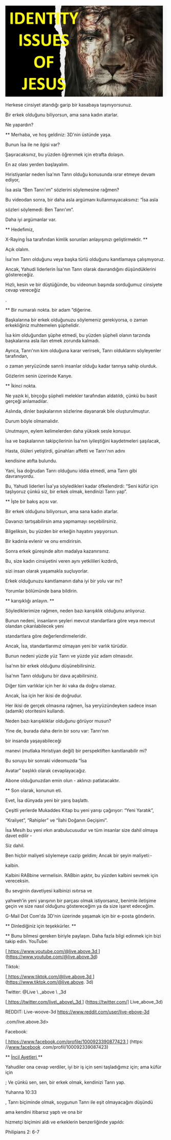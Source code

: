 ![cover photo](../cover.jpg "cover-photo")

Herkese cinsiyet atandığı garip bir kasabaya taşınıyorsunuz.

Bir erkek olduğunu biliyorsun, ama sana kadın atarlar.

Ne yapardın?

** Merhaba, ve hoş geldiniz: 3D'nin üstünde yaşa.

Bunun İsa ile ne ilgisi var?

Şaşıracaksınız, bu yüzden öğrenmek için etrafta dolaşın.

En az olası yerden başlayalım.

Hıristiyanlar neden İsa'nın Tanrı olduğu konusunda ısrar etmeye devam ediyor,

İsa asla “Ben Tanrı'ım” sözlerini söylemesine rağmen?

Bu videodan sonra, bir daha asla argümanı kullanmayacaksınız: “İsa asla

sözleri söylemedi: Ben Tanrı'ım”.

Daha iyi argümanlar var.

** Hedefimiz,

X-Raying İsa tarafından kimlik sorunları anlayışınızı geliştirmektir. **

Açık olalım.

İsa'nın Tanrı olduğunu veya başka türlü olduğunu kanıtlamaya çalışmıyoruz.

Ancak, Yahudi liderlerin İsa'nın Tanrı olarak davrandığını düşündüklerini göstereceğiz.

Hızlı, kesin ve bir düştüğünde, bu videonun başında sorduğumuz cinsiyete cevap vereceğiz

.

** Bir numaralı nokta. bir adam ”diğerine.

Başkalarına bir erkek olduğunuzu söylemeniz gerekiyorsa, o zaman erkekliğiniz muhtemelen şüphelidir.

İsa kim olduğundan şüphe etmedi, bu yüzden şüpheli olanın tarzında başkalarına asla ilan etmek zorunda kalmadı.

Ayrıca, Tanrı'nın kim olduğuna karar verirsek, Tanrı olduklarını söyleyenler tarafından,

o zaman yeryüzünde sanrılı insanlar olduğu kadar tanrıya sahip olurduk.

Gözlerim senin üzerinde Kanye.

** İkinci nokta.

Ne yazık ki, birçoğu şüpheli melekler tarafından aldatıldı, çünkü bu basit gerçeği anlamadılar.

Aslında, dinler başkalarının sözlerine dayanarak bile oluşturulmuştur.

Durum böyle olmamalıdır.

Unutmayın, eylem kelimelerden daha yüksek sesle konuşur.

İsa ve başkalarının takipçilerinin İsa'nın iyileştiğini kaydetmeleri şaşılacak,

Hasta, ölüleri yetiştirdi, günahları affetti ve Tanrı'nın adını

kendisine atıfta bulundu.

Yani, İsa doğrudan Tanrı olduğunu iddia etmedi, ama Tanrı gibi davranıyordu.

Bu, Yahudi liderleri İsa'ya söyledikleri kadar öfkelendirdi: “Seni küfür için taşlıyoruz çünkü siz, bir erkek olmak, kendinizi Tanrı yap”.

** İşte bir bakış açısı var.

Bir erkek olduğunu biliyorsun, ama sana kadın atarlar.

Davanızı tartışabilirsin ama yapmamayı seçebilirsiniz.

Bilgeliksin, bu yüzden bir erkeğin hayatını yaşıyorsun.

Bir kadınla evlenir ve onu emdirirsin.

Sonra erkek güreşinde altın madalya kazanırsınız.

Bu, size kadın cinsiyetini veren aynı yetkilileri kızdırdı,

sizi insan olarak yaşamakla suçluyorlar.

Erkek olduğunuzu kanıtlamanın daha iyi bir yolu var mı?

Yorumlar bölümünde bana bildirin.

** karışıklığı anlayın. **

Söylediklerimize rağmen, neden bazı karışıklık olduğunu anlıyoruz.

Bunun nedeni, insanların şeyleri mevcut standartlara göre veya mevcut olandan çıkarılabilecek yeni

standartlara göre değerlendirmeleridir.

Ancak, İsa, standartlarımız olmayan yeni bir varlık türüdür.

Bunun nedeni yüzde yüz Tanrı ve yüzde yüz adam olmasıdır.

İsa'nın bir erkek olduğunu düşünebilirsiniz.

İsa'nın Tanrı olduğunu bir dava açabilirsiniz.

Diğer tüm varlıklar için her iki vaka da doğru olamaz.

Ancak, İsa için her ikisi de doğrudur.

Her ikisi de gerçek olmasına rağmen, İsa yeryüzündeyken sadece insan (adamik) otoritesini kullandı.

Neden bazı karışıklıklar olduğunu görüyor musun?

Yine de, burada daha derin bir soru var: Tanrı'nın

bir insanda yaşayabileceği

manevi (mutlaka Hıristiyan değil) bir perspektiften kanıtlanabilir mi?

Bu soruyu bir sonraki videomuzda “İsa

Avatar” başlıklı olarak cevaplayacağız.

Abone olduğunuzdan emin olun - aklınızı patlatacaktır.

** Son olarak, konunun eti.

Evet, İsa dünyada yeni bir yarış başlattı.

Çeşitli yerlerde Mukaddes Kitap bu yeni yarışı çağırıyor: “Yeni Yaratık”,

“Kraliyet”, “Rahipler” ve “İlahi Doğanın Geçişimi”.

İsa Mesih bu yeni ırkın arabulucusudur ve tüm insanlar size dahil olmaya davet edilir -

Siz dahil.

Ben hiçbir maliyeti söylemeye cazip geldim; Ancak bir şeyin maliyeti:-

kalbin.

Kalbini RABbine vermelisin. RABbin aşktır, bu yüzden kalbini sevmek için vereceksin.

Bu sevginin davetiyesi kalbinizi ısıtırsa ve

yahweh’in yeni yarışının bir parçası olmak istiyorsanız, benimle iletişime geçin ve size nasıl olduğunu göstereceğim ya da size işaret edeceğim.

G-Mail Dot Com'da 3D'nin üzerinde yaşamak için bir e-posta gönderin.

** Dinlediğiniz için teşekkürler. **

** Bunu bilmesi gereken biriyle paylaşın. Daha fazla bilgi edinmek için bizi takip edin. YouTube:

[<U> https://www.youtube.com/@live.above.3d </u>] (https://www.youtube.com/@live.above.3d) 

Tiktok:

[<U> https://www.tiktok.com/@live.above.3d </u>] (https://www.tiktok.com/@live.above. 3d)

Twitter: @Live \ _above \ _3d

[<U> https://twitter.com/live\_above\_3d </u>] (https://twitter.com/] Live_above_3d)

REDDIT: Live-woove-3d <https://www.reddit.com/user/live-ebove-3d>

.com/live.above.3d>

Facebook:

[<U> https://www.facebook.com/profile/1000923390877423 </u>] (https: //www.facebook .com/profil/100092339087423)

** <U> İncil Ayetleri </u> **

Yahudiler ona cevap verdiler, iyi bir iş için seni taşladığımız için; ama küfür için

; Ve çünkü sen, sen, bir erkek olmak, kendinizi Tanrı yap.

Yuhanna 10:33

, Tanrı biçiminde olmak, soygunun Tanrı ile eşit olmayacağını düşündü

ama kendini itibarsız yaptı ve ona bir

hizmetçi biçimini aldı ve erkeklerin benzerliğinde yapıldı:

Philipians 2: 6-7